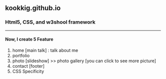 ## kookkig.github.io
### Html5, CSS, and w3shool framework

---
#### Now, I create 5 Feature
1. home [main talk] : talk about me
2. portfolio
3. photo [slideshow] >> photo gallery [you can click to see more picture]
4. contact [footer]
5. CSS Specificity
